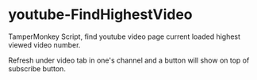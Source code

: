 # youtube-FindHighestVideo
TamperMonkey Script, find youtube video page current loaded highest viewed video number.

Refresh under video tab in one's channel and a button will show on top of subscribe button.
